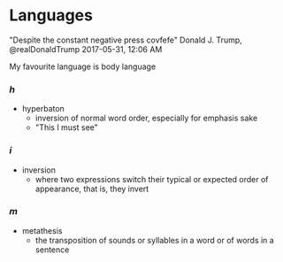 # Languages

"Despite the constant negative press covfefe"
Donald J. Trump, @realDonaldTrump
2017-05-31, 12:06 AM

My favourite language is body language

### _h_

- hyperbaton
	- inversion of normal word order, especially for emphasis sake
	- "This I must see"

### _i_

- inversion
	- where two expressions switch their typical or expected order of appearance, that is, they invert

### _m_

- metathesis
	- the transposition of sounds or syllables in a word or of words in a sentence
